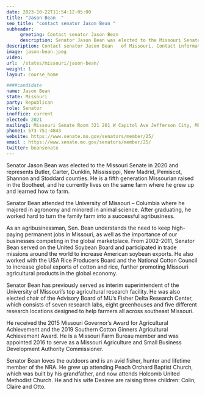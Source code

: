 ```yaml
---
date: 2023-10-22T11:54:12-05:00
title: "Jason Bean  "
seo_title: "contact senator Jason Bean "
subheader:
     greeting: Contact senator Jason Bean
     description: Senator Jason Bean was elected to the Missouri Senate in 2020 and represents Butler, Carter, Dunklin, Mississippi, New Madrid, Pemiscot, Shannon and Stoddard counties. He is a fifth generation Missourian raised in the Bootheel, and he currently lives on the same farm where he grew up and learned how to farm.
description: Contact senator Jason Bean   of Missouri. Contact information for Jason Bean includes email address, phone number, and mailing address.
image: jason-bean.jpeg
video:
url:  /states/missouri/jason-bean/
weight: 1
layout: course_home

####candidate
name: Jason Bean
state: Missouri
party: Republican
role: Senator
inoffice: current
elected: 2021
mailing1: Missouri Senate Room 321 201 W Capitol Ave Jefferson City, MO 65101
phone1: 573-751-4843
website: https://www.senate.mo.gov/senators/member/25/
email : https://www.senate.mo.gov/senators/member/25/
twitter: beansenate
---
```


Senator Jason Bean was elected to the Missouri Senate in 2020 and represents Butler, Carter, Dunklin, Mississippi, New Madrid, Pemiscot, Shannon and Stoddard counties. He is a fifth generation Missourian raised in the Bootheel, and he currently lives on the same farm where he grew up and learned how to farm.

Senator Bean attended the University of Missouri – Columbia where he majored in agronomy and minored in animal science. After graduating, he worked hard to turn the family farm into a successful agribusiness.

As an agribusinessman, Sen. Bean understands the need to keep high-paying permanent jobs in Missouri, as well as the importance of our businesses competing in the global marketplace. From 2002-2011, Senator Bean served on the United Soybean Board and participated in trade missions around the world to increase American soybean exports. He also worked with the USA Rice Producers Board and the National Cotton Council to increase global exports of cotton and rice, further promoting Missouri agricultural products in the global economy.

Senator Bean has previously served as interim superintendent of the University of Missouri’s top agricultural research facility. He was also elected chair of the Advisory Board of MU’s Fisher Delta Research Center, which consists of seven research labs, eight greenhouses and five different research locations designed to help farmers all across southeast Missouri.

He received the 2015 Missouri Governor’s Award for Agricultural Achievement and the 2019 Southern Cotton Ginners Agricultural Achievement Award. He is a Missouri Farm Bureau member and was appointed 2016 to serve as a Missouri Agriculture and Small Business Development Authority Commissioner.

Senator Bean loves the outdoors and is an avid fisher, hunter and lifetime member of the NRA. He grew up attending Peach Orchard Baptist Church, which was built by his grandfather, and now attends Holcomb United Methodist Church. He and his wife Desiree are raising three children: Colin, Claire and Otto.
